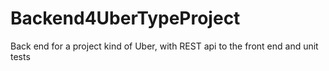 # Backend4UberTypeProject
Back end for a project kind of Uber, with REST api to the front end and unit tests

